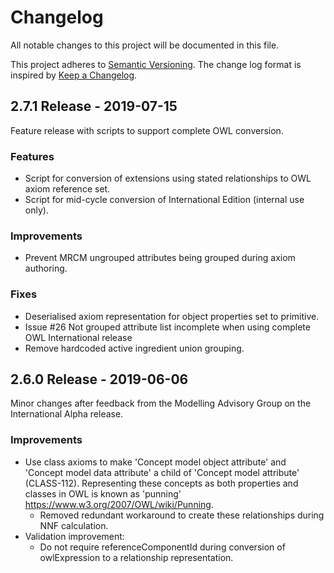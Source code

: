 # Changelog
All notable changes to this project will be documented in this file.

This project adheres to [Semantic Versioning](https://semver.org/spec/v2.0.0.html).
The change log format is inspired by [Keep a Changelog](https://keepachangelog.com/en/1.0.0/).


## 2.7.1 Release - 2019-07-15

Feature release with scripts to support complete OWL conversion.

### Features
- Script for conversion of extensions using stated relationships to OWL axiom reference set.
- Script for mid-cycle conversion of International Edition (internal use only).

### Improvements
- Prevent MRCM ungrouped attributes being grouped during axiom authoring.

### Fixes
- Deserialised axiom representation for object properties set to primitive.
- Issue #26 Not grouped attribute list incomplete when using complete OWL International release
- Remove hardcoded active ingredient union grouping.


## 2.6.0 Release - 2019-06-06

Minor changes after feedback from the Modelling Advisory Group on the International Alpha release.

### Improvements
- Use class axioms to make 'Concept model object attribute' and 'Concept model data attribute' a child of 'Concept model attribute' (CLASS-112). Representing these concepts as both properties and classes in OWL is known as 'punning' https://www.w3.org/2007/OWL/wiki/Punning.
  - Removed redundant workaround to create these relationships during NNF calculation.
- Validation improvement:
  - Do not require referenceComponentId during conversion of owlExpression to a relationship representation.
